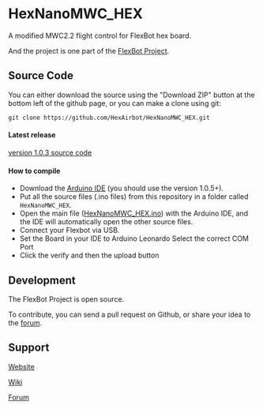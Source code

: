 # HexNanoMWC_HEX
A modified MWC2.2 flight control for FlexBot hex board.

And the project is one part of the [FlexBot Project](http://http://flexbot.cc/wiki/).

## Source Code
You can either download the source using the "Download ZIP" button at the bottom left of the github page, or you can make a clone using git:

```
git clone https://github.com/HexAirbot/HexNanoMWC_HEX.git
```

#### Latest release
[version 1.0.3 source code](https://github.com/HexAirbot/HexNanoMWC_HEX/archive/v1.0.3.zip)


#### How to compile 
- Download the [Arduino IDE](http://arduino.cc/en/main/software#toc2) (you should use the version 1.0.5+).
- Put all the source files (.ino files) from this repository in a folder called `HexNanoMWC_HEX`.
- Open the main file ([HexNanoMWC_HEX.ino](HexNanoMWC_HEX.ino)) with the Arduino IDE, and the IDE will automatically open the other source files.
- Connect your Flexbot via USB.
- Set the Board in your IDE to Arduino Leonardo
  Select the correct COM Port
- Click the verify and then the upload button

## Development
The FlexBot Project is open source. 

To contribute, you can send a pull request on Github, or share your idea to the [forum](http://makedesignshare.com).

## Support
[Website](http://flexbot.cc)

[Wiki](http://flexbot.cc/wiki)

[Forum](http://makedesignshare.com)
